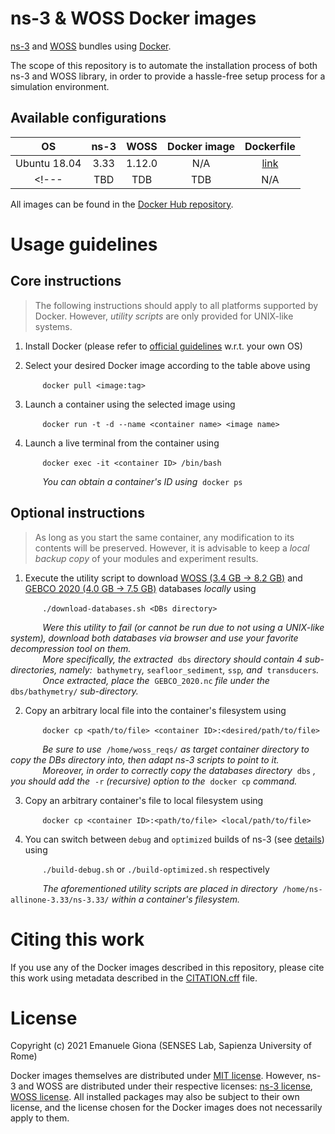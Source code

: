 # ns-3 & WOSS Docker images

[ns-3][ns3] and [WOSS][woss] bundles using [Docker][docker].

The scope of this repository is to automate the installation process of both 
ns-3 and WOSS library, in order to provide a hassle-free setup process for a 
simulation environment.

## Available configurations

| OS | ns-3 | WOSS | Docker image | Dockerfile |
| :---: | :---: | :---: | :---: | :---: |
| Ubuntu 18.04 | 3.33 | 1.12.0 | N/A | [link][file1] |
<!--- | TBD | TDB | TDB | N/A | N/A | --->

All images can be found in the [Docker Hub repository][docker-hub-repo].

# Usage guidelines

## Core instructions

> The following instructions should apply to all platforms supported by Docker. 
However, _utility scripts_ are only provided for UNIX-like systems.

1. Install Docker (please refer to [official guidelines][docker-install] w.r.t. your own OS)

2. Select your desired Docker image according to the table above using

&nbsp;&nbsp;&nbsp;&nbsp;&nbsp;&nbsp;&nbsp;&nbsp;&nbsp;&nbsp;&nbsp;&nbsp; `docker pull <image:tag>`

3. Launch a container using the selected image using 

&nbsp;&nbsp;&nbsp;&nbsp;&nbsp;&nbsp;&nbsp;&nbsp;&nbsp;&nbsp;&nbsp;&nbsp; `docker run -t -d --name <container name> <image name>`

4. Launch a live terminal from the container using 

&nbsp;&nbsp;&nbsp;&nbsp;&nbsp;&nbsp;&nbsp;&nbsp;&nbsp;&nbsp;&nbsp;&nbsp; `docker exec -it <container ID> /bin/bash`

&nbsp;&nbsp;&nbsp;&nbsp;&nbsp;&nbsp;&nbsp;&nbsp;&nbsp;&nbsp;&nbsp;&nbsp; _You can obtain a container's ID using_&nbsp; `docker ps`

## Optional instructions

> As long as you start the same container, any modification to its contents will be preserved.
However, it is advisable to keep a _local backup copy_ of your modules and experiment results.

1. Execute the utility script to download [WOSS (3.4 GB -> 8.2 GB)][woss-dbs] and [GEBCO 2020 (4.0 GB -> 7.5 GB)][gebco2020] databases _locally_ using

&nbsp;&nbsp;&nbsp;&nbsp;&nbsp;&nbsp;&nbsp;&nbsp;&nbsp;&nbsp;&nbsp;&nbsp; `./download-databases.sh <DBs directory>`

&nbsp;&nbsp;&nbsp;&nbsp;&nbsp;&nbsp;&nbsp;&nbsp;&nbsp;&nbsp;&nbsp;&nbsp; _Were this utility to fail (or cannot be run due to not using a UNIX-like system), download both databases via browser and use your favorite decompression tool on them._
<br/>
&nbsp;&nbsp;&nbsp;&nbsp;&nbsp;&nbsp;&nbsp;&nbsp;&nbsp;&nbsp;&nbsp;&nbsp; _More specifically, the extracted_&nbsp; `dbs` _directory should contain 4 sub-directories, namely:_&nbsp; `bathymetry`_,_ `seafloor_sediment`_,_ `ssp`_, and_&nbsp; `transducers`_._
<br/>
&nbsp;&nbsp;&nbsp;&nbsp;&nbsp;&nbsp;&nbsp;&nbsp;&nbsp;&nbsp;&nbsp;&nbsp; _Once extracted, place the_&nbsp; `GEBCO_2020.nc` _file under the_&nbsp; `dbs/bathymetry/` _sub-directory._

2. Copy an arbitrary local file into the container's filesystem using

&nbsp;&nbsp;&nbsp;&nbsp;&nbsp;&nbsp;&nbsp;&nbsp;&nbsp;&nbsp;&nbsp;&nbsp; `docker cp <path/to/file> <container ID>:<desired/path/to/file>`

&nbsp;&nbsp;&nbsp;&nbsp;&nbsp;&nbsp;&nbsp;&nbsp;&nbsp;&nbsp;&nbsp;&nbsp; _Be sure to use_&nbsp; `/home/woss_reqs/` _as target container directory to copy the DBs directory into, then adapt ns-3 scripts to point to it._
<br/>
&nbsp;&nbsp;&nbsp;&nbsp;&nbsp;&nbsp;&nbsp;&nbsp;&nbsp;&nbsp;&nbsp;&nbsp; _Moreover, in order to correctly copy the databases directory_&nbsp; `dbs` _, you should add the_&nbsp; `-r` _(recursive) option to the_&nbsp; `docker cp` _command._

3. Copy an arbitrary container's file to local filesystem using

&nbsp;&nbsp;&nbsp;&nbsp;&nbsp;&nbsp;&nbsp;&nbsp;&nbsp;&nbsp;&nbsp;&nbsp; `docker cp <container ID>:<path/to/file> <local/path/to/file>`

4. You can switch between `debug` and `optimized` builds of ns-3 (see [details][ns3-builds]) using 

&nbsp;&nbsp;&nbsp;&nbsp;&nbsp;&nbsp;&nbsp;&nbsp;&nbsp;&nbsp;&nbsp;&nbsp; `./build-debug.sh` or `./build-optimized.sh` respectively 

&nbsp;&nbsp;&nbsp;&nbsp;&nbsp;&nbsp;&nbsp;&nbsp;&nbsp;&nbsp;&nbsp;&nbsp; _The aforementioned utility scripts are placed in directory_&nbsp; `/home/ns-allinone-3.33/ns-3.33/` _within a container's filesystem._

# Citing this work

If you use any of the Docker images described in this repository, please cite this work using metadata described in the [CITATION.cff][citation] file.

# License

Copyright (c) 2021 Emanuele Giona (SENSES Lab, Sapienza University of Rome)

Docker images themselves are distributed under [MIT license][docker-license].
However, ns-3 and WOSS are distributed under their respective licenses:
[ns-3 license][ns3-license], [WOSS license][woss-license].
All installed packages may also be subject to their own license, and the license
chosen for the Docker images does not necessarily apply to them.



[ns3]: https://www.nsnam.org/
[woss]: http://telecom.dei.unipd.it/ns/woss/
[docker]: https://www.docker.com/
[file1]: ./u18.04-n3.33-w1.12.0/Dockerfile
[docker-hub-repo]: https://hub.docker.com/repository/docker/egiona/ns3-woss
[docker-install]: https://docs.docker.com/engine/install/
[woss-dbs]: http://telecom.dei.unipd.it/ns/woss/files/WOSS-dbs-v1.6.0.tar.gz
[gebco2020]: https://www.bodc.ac.uk/data/open_download/gebco/gebco_2020/zip/
[ns3-builds]: https://www.nsnam.org/docs/release/3.35/tutorial/html/getting-started.html#build-profiles
[citation]: ./CITATION.cff
[docker-license]: ./LICENSE
[ns3-license]: https://www.nsnam.org/develop/contributing-code/licensing/
[woss-license]: http://telecom.dei.unipd.it/ns/woss/doxygen/License.html
